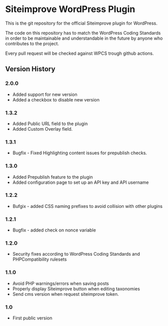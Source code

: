 # Siteimprove WordPress Plugin

This is the git repository for the official Siteimprove plugin for WordPress.

The code on this repository has to match the WordPress Coding Standards in order to be maintainable and understandable in the future by anyone who contributes to the project.

Every pull request will be checked against WPCS trough github actions.

## Version History

### 2.0.0
* Added support for new version
* Added a checkbox to disable new version

### 1.3.2
* Added Public URL field to the plugin
* Added Custom Overlay field.

### 1.3.1
* Bugfix - Fixed Highlighting content issues for prepublish checks.

### 1.3.0
* Added Prepublish feature to the plugin
* Added configuration page to set up an API key and API username

### 1.2.2
* Bufgix - added CSS naming prefixes to avoid collision with other plugins

### 1.2.1
* Bugfix - added check on nonce variable

### 1.2.0
* Security fixes according to WordPress Coding Standards and PHPCompatibility rulesets

### 1.1.0
* Avoid PHP warnings/errors when saving posts
* Properly display Siteimprove button when editing taxonomies
* Send cms version when request siteimprove token.

### 1.0
* First public version

